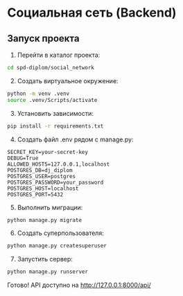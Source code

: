# Социальная сеть (Backend)

## Запуск проекта

1. Перейти в каталог проекта:
```bash
cd spd-diplom/social_network
```

2. Создать виртуальное окружение:
```bash
python -m venv .venv
source .venv/Scripts/activate
```

3. Установить зависимости:
```bash
pip install -r requirements.txt
```

4. Создать файл .env рядом с manage.py:
```
SECRET_KEY=your-secret-key
DEBUG=True
ALLOWED_HOSTS=127.0.0.1,localhost
POSTGRES_DB=dj_diplom
POSTGRES_USER=postgres
POSTGRES_PASSWORD=your_password
POSTGRES_HOST=localhost
POSTGRES_PORT=5432
```

5. Выполнить миграции:
```bash
python manage.py migrate
```

6. Создать суперпользователя:
```bash
python manage.py createsuperuser
```

7. Запустить сервер:
```bash
python manage.py runserver
```

Готово! API доступно на http://127.0.0.1:8000/api/
